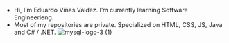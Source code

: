 - Hi, I’m Eduardo Viñas Valdez.
I’m currently learning Software Engineerieng.
- Most of my repositories are private.
Specialized on HTML, CSS, JS, Java and C# / .NET.
![mysql-logo-3 (1)](https://user-images.githubusercontent.com/90350752/140234640-d17bf8f8-c35e-4558-9a4e-48d92de16415.png)
<!---
PLACEHOLDER
--->

